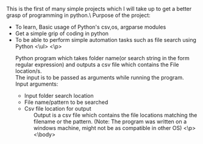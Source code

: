 <body>
    <p>
        This is the first of many simple projects which I will take up to get a better grasp of programming in python.\
        Purpose of the project:
        <ul>
        <li>To learn, Basic usage of Python's csv,os, argparse modules
        <li>Get a simple grip of coding in python
        <li>To be able to perform simple automation tasks such as file search using Python
        <\ul>
    <\p>
    <p>
    Python program which takes folder name(or search string in the form regular expression) and outputs a csv file which contains the File location/s.<br>
    The input is to be passed as arguments while running the program.<br>
    Input arguments:
            <ul>
                <li>Input folder search location
                <li>File name/pattern to be searched
                <li>Csv file location for output
            <ul \>
        Output is a csv file which contains the file locations matching the filename or the pattern.
        (Note: The program was written on a windows machine, might not be as compatible in other OS)
    <\p>
<\body>
